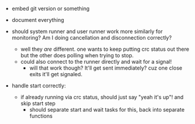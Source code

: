 - embed git version or something

- document everything

- should system runner and user runner work more similarly for monitoring? Am I doing cancellation and disconnection correctly?
    - well they _are_ different. one wants to keep putting crc status out there but the other does polling when trying to stop.
    - could also connect to the runner directly and wait for a signal!
        - will that work though? It'll get sent immediately? cuz one close exits it'll get signaled.

- handle start correctly:
    - if already running via crc status, should just say "yeah it's up"! and skip start step
        - should separate start and wait tasks for this, back into separate functions
